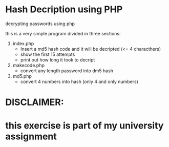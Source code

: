 # Hash Decription using PHP
decrypting passwords using php 

this is a very simple program divided in three sections:
1. index.php
      - Insert a md5 hash code and it will be decripted (<= 4 characthers)
      - show the first 15 attempts
      - print out how long it took to decript
2. makecode.php
      - convert any length password into dm5 hash
3. md5.php
      - convert 4 numbers into hash (only 4 and only numbers)
      


# DISCLAIMER:
# this exercise is part of my university assignment
